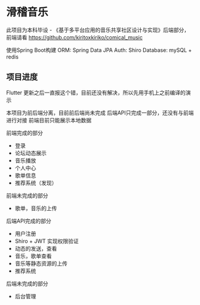 # 滑稽音乐
此项目为本科毕设 - 《基于多平台应用的音乐共享社区设计与实现》后端部分，前端请看 https://github.com/kiritoxkiriko/comical_music 

使用Spring Boot构建
ORM: Spring Data JPA
Auth: Shiro
Database: mySQL + redis


## 项目进度

Flutter 更新之后一直报这个错，目前还没有解决，所以先用手机上之前编译的演示

本项目为前后端分离，目前前后端尚未完成
后端API只完成一部分，还没有与前端进行对接
前端目前只能展示本地数据


前端完成的部分
* 登录
* 论坛动态展示
* 音乐播放
* 个人中心
* 歌单信息
* 推荐系统（发现）

前端未完成的部分
* 歌单，音乐的上传


后端API完成的部分
* 用户注册
* Shiro + JWT 实现权限验证
* 动态的发送，查看
* 音乐，歌单查看
* 音乐等静态资源的上传
* 推荐系统


后端未完成的部分

* 后台管理

